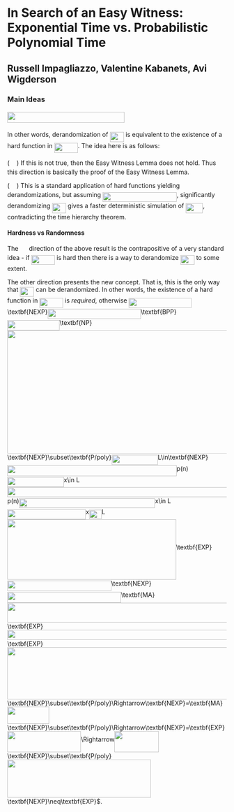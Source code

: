 # In Search of an Easy Witness: Exponential Time vs. Probabilistic Polynomial Time

## Russell Impagliazzo, Valentine Kabanets, Avi Wigderson

### Main Ideas

#### <img src="/notes/test/tex/b560ff2705f21960f31f0200a056e607.svg?invert_in_darkmode&sanitize=true" align=middle width=268.58288655pt height=24.65753399999998pt/>

In other words, derandomization of <img src="/notes/test/tex/ba007d1b3734900f1caf239e9617b838.svg?invert_in_darkmode&sanitize=true" align=middle width=32.23728584999999pt height=22.55708729999998pt/> is equivalent to the existence of a hard function in <img src="/notes/test/tex/3262497f78af8a499e76e85f7bdb9422.svg?invert_in_darkmode&sanitize=true" align=middle width=54.42894764999999pt height=22.55708729999998pt/>.  The idea here is as follows:

(<img src="/notes/test/tex/777d001ea1ec5971b67bb546ed760f97.svg?invert_in_darkmode&sanitize=true" align=middle width=16.43840384999999pt height=14.15524440000002pt/>) If this is not true, then the Easy Witness Lemma does not hold.  Thus this direction is basically the proof of the Easy Witness Lemma.

(<img src="/notes/test/tex/bd9e3b94a2cd2f370d50ece113f7b316.svg?invert_in_darkmode&sanitize=true" align=middle width=16.43840384999999pt height=14.15524440000002pt/>) This is a standard application of hard functions yielding derandomizations, but assuming <img src="/notes/test/tex/525986dc5b84a8968c8c8655d1e89fb7.svg?invert_in_darkmode&sanitize=true" align=middle width=170.1359583pt height=22.55708729999998pt/>, significantly derandomizing <img src="/notes/test/tex/ba007d1b3734900f1caf239e9617b838.svg?invert_in_darkmode&sanitize=true" align=middle width=32.23728584999999pt height=22.55708729999998pt/> gives a faster deterministic simulation of <img src="/notes/test/tex/0fa7e1e4059a89859c4afd74d72979f5.svg?invert_in_darkmode&sanitize=true" align=middle width=39.634494899999986pt height=22.55708729999998pt/>, contradicting the time hierarchy theorem.

#### Hardness vs Randomness

The <img src="/notes/test/tex/bd9e3b94a2cd2f370d50ece113f7b316.svg?invert_in_darkmode&sanitize=true" align=middle width=16.43840384999999pt height=14.15524440000002pt/> direction of the above result is the contrapositive of a very standard idea - if <img src="/notes/test/tex/3262497f78af8a499e76e85f7bdb9422.svg?invert_in_darkmode&sanitize=true" align=middle width=54.42894764999999pt height=22.55708729999998pt/> is hard then there is a way to derandomize <img src="/notes/test/tex/ba007d1b3734900f1caf239e9617b838.svg?invert_in_darkmode&sanitize=true" align=middle width=32.23728584999999pt height=22.55708729999998pt/> to some extent.

The other direction presents the new concept.  That is, this is the only way that <img src="/notes/test/tex/ba007d1b3734900f1caf239e9617b838.svg?invert_in_darkmode&sanitize=true" align=middle width=32.23728584999999pt height=22.55708729999998pt/> can be derandomized.  In other words, the existence of a hard function in <img src="/notes/test/tex/3262497f78af8a499e76e85f7bdb9422.svg?invert_in_darkmode&sanitize=true" align=middle width=54.42894764999999pt height=22.55708729999998pt/> is *required*, otherwise <img src="/notes/test/tex/2a19b26ae3a3b9027ea964833b0bfb1f.svg?invert_in_darkmode&sanitize=true" align=middle width=143.74670144999996pt height=22.831056599999986pt/>\textbf{NEXP}<img src="/notes/test/tex/8827099d7a3e6e1631c53e92a0ffb0cc.svg?invert_in_darkmode&sanitize=true" align=middle width=213.91778924999994pt height=22.831056599999986pt/>\textbf{BPP}<img src="/notes/test/tex/9669642f91edfd5cb7d9480b22a155ca.svg?invert_in_darkmode&sanitize=true" align=middle width=120.06322844999998pt height=22.831056599999986pt/>\textbf{NP}<img src="/notes/test/tex/fc2687e7c970af47598f00eea5be8308.svg?invert_in_darkmode&sanitize=true" align=middle width=701.55334095pt height=282.55708469999996pt/>\textbf{NEXP}\subset\textbf{P/poly}<img src="/notes/test/tex/a05b2e0930c4d3569a712d816362cec9.svg?invert_in_darkmode&sanitize=true" align=middle width=106.28082629999999pt height=22.831056599999986pt/>L\in\textbf{NEXP}<img src="/notes/test/tex/bdc3c934096b9d8b766ecbdfe24dcc0d.svg?invert_in_darkmode&sanitize=true" align=middle width=388.8731368499999pt height=24.65753399999998pt/>p(n)<img src="/notes/test/tex/faafa8f079a2af0b981bfcd2c697fa0f.svg?invert_in_darkmode&sanitize=true" align=middle width=129.77985074999998pt height=22.831056599999986pt/>x\in L<img src="/notes/test/tex/341fb818e752044b7c705111fd80a6cf.svg?invert_in_darkmode&sanitize=true" align=middle width=731.5989417pt height=22.831056599999986pt/>p(n)<img src="/notes/test/tex/ebda6753870c64f930db17fb607c9ba7.svg?invert_in_darkmode&sanitize=true" align=middle width=312.4252494pt height=22.831056599999986pt/>x\in L<img src="/notes/test/tex/845a7989f85a96a67070b9c504065b05.svg?invert_in_darkmode&sanitize=true" align=middle width=180.33278174999998pt height=22.831056599999986pt/>x<img src="/notes/test/tex/e2c417aecba33645d8bc6df794537801.svg?invert_in_darkmode&sanitize=true" align=middle width=28.898809499999988pt height=21.68300969999999pt/>L<img src="/notes/test/tex/c52bfff38f3601d2e68d86a494cc6d77.svg?invert_in_darkmode&sanitize=true" align=middle width=387.83403119999997pt height=138.08219039999997pt/>\textbf{EXP}<img src="/notes/test/tex/211bdefac74d1bcffe63f5cd40035d3b.svg?invert_in_darkmode&sanitize=true" align=middle width=238.51677629999995pt height=24.65753399999998pt/>\textbf{NEXP}<img src="/notes/test/tex/65c12df4e9886eccf6d65b0ed0928179.svg?invert_in_darkmode&sanitize=true" align=middle width=261.32269844999996pt height=24.65753399999998pt/>\textbf{MA}<img src="/notes/test/tex/30a42756e3767bc249e7eba54a5dd8a1.svg?invert_in_darkmode&sanitize=true" align=middle width=1257.0964526999999pt height=45.84475500000001pt/>\textbf{EXP}<img src="/notes/test/tex/b868b88917b90ba6fe7b8dcec066110b.svg?invert_in_darkmode&sanitize=true" align=middle width=513.086277pt height=22.831056599999986pt/>\textbf{EXP}<img src="/notes/test/tex/5c3f051db04ca9f9a943c16ff25b8c14.svg?invert_in_darkmode&sanitize=true" align=middle width=652.3898799pt height=118.35616650000001pt/>\textbf{NEXP}\subset\textbf{P/poly}\Rightarrow\textbf{NEXP}=\textbf{MA}<img src="/notes/test/tex/e54285d64d4685dd05df89dd79486d39.svg?invert_in_darkmode&sanitize=true" align=middle width=96.11901749999998pt height=39.45205439999997pt/>\textbf{NEXP}\subset\textbf{P/poly}\Rightarrow\textbf{NEXP}=\textbf{EXP}<img src="/notes/test/tex/36f580ac75609ecc5afbd0e8523c743e.svg?invert_in_darkmode&sanitize=true" align=middle width=169.22419635pt height=47.67123239999998pt/>\Rightarrow<img src="/notes/test/tex/7263fe8fe78f3f0d770434c6133ff79e.svg?invert_in_darkmode&sanitize=true" align=middle width=102.05516474999999pt height=47.671232400000015pt/>\textbf{NEXP}\subset\textbf{P/poly}<img src="/notes/test/tex/d61c74ba52da782396d0e8fc0528c42c.svg?invert_in_darkmode&sanitize=true" align=middle width=329.58994695pt height=87.12328679999997pt/>\textbf{NEXP}\neq\textbf{EXP}$.
